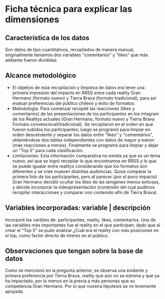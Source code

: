 # Ficha técnica para explicar las dimensiones

## Característica de los datos
Son datos de tipo cuantitativos, recopilados de manera manual, originalmente teniamos dos variables "comentarios" y "likes" que más adelante fueron divididas.
## Alcance metodológico
* El objetivo de esta recopilación y limpieza de datos era tener una primera impresión del impacto en RRSS entre cada reality Gran Hermano (formato nuevo) y Tierra Brava (formato tradicional), para así evaluar preferencias del público chileno y éxito de formatos.
* Metodología: Para comenzar recopilé las reacciones (likes y comentarios) de las presentaciones de los participantes en los intagram de los Realitys actuales (Gran Hermano, formato nuevo y Tierra Brava Formato convencional/tradicional). Se recopilaron en el orden en que fueron subidos los participantes; luego se programó para limpiar en orden descendente y separar los datos entre "likes" y "comentarios", obteniéndose dos tablas independientes con datos de mayor a menor (más reacciones a menos). Finalmente se programó para limpiar y dejar un "Top 5" para cada clasificación. 
* Limitaciones: Esta información comparativa no existía ya que es un tema nuevo, así que se logró recopilar lo que encontramos en RRSS y lo que se puede igualar entre realitys considerando que los formatos son diferentes y se cree mueven distintas audiencias. Quise comparar la primera foto de los participantes, pero al parecer (por el poco impacto) Gran Hermano decidió ocultar los likes de las iamgenes menos exitosas, y decide incorporar la videopresentación (contenido del cual pudimos recopilar interacciones y comparar con contenido afín de Tierra Brava).
## Variables incorporadas: variable | descripción
Incorporé las varibles de: participantes, reality, likes, comentarios. Una de las variables más importantes fue el reality en el que participan; dado que al crear el "Top 5" se pudo analizar ¿Cuál era el reality con más posiciones en el top, como factor directo de interes en el público.
## Observaciones que tengan sobre la base de datos
Como se mencionó en la pregunta anterior, se observa una evidente y primera preferencia por Tierra Brava, reality que aún no se estrena y que ya ha impactado, por lo menos en la previa a más personas que su competencia Gran Hermano. Por lo que nuestra hipotesis se ve levemente apoyada. 